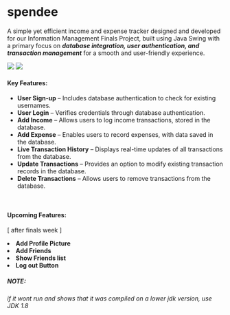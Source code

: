 # spendee
 <div>
  <p>A simple yet efficient income and expense tracker designed and developed for our Information Management Finals Project, built using Java Swing with a primary focus on <strong><i>database integration, user authentication, and transaction management</i></strong> for a smooth and user-friendly experience.</p>
  <img src="https://github.com/judiemosinabre/spendee/blob/main/ui%20screenshot/login.png?raw=true"/>
  <img src="https://github.com/judiemosinabre/spendee/blob/main/ui%20screenshot/sign%20up.png?raw=true"/>
  <br>

<h4><strong>Key Features:</strong></h4>
<ul>
  <li><strong>User Sign-up</strong> – Includes database authentication to check for existing usernames.</li>
  <li><strong>User Login</strong> – Verifies credentials through database authentication.</li>
  <li><strong>Add Income</strong> – Allows users to log income transactions, stored in the database.</li>
  <li><strong>Add Expense</strong> – Enables users to record expenses, with data saved in the database.</li>
  <li><strong>Live Transaction History</strong> – Displays real-time updates of all transactions from the database.</li>
  <li><strong>Update Transactions</strong> – Provides an option to modify existing transaction records in the database.</li>
  <li><strong>Delete Transactions</strong> – Allows users to remove transactions from the database.</li>
</ul>

  <br>

  <h4><strong>Upcoming Features:</strong></h4>
  <p>[ after finals week ]</p>
  <li><strong>Add Profile Picture</strong></li>
  <li><strong>Add Friends</strong></li>
  <li><strong>Show Friends list</strong></li>
  <li><strong>Log out Button</strong></li>
  <h5>NOTE:</h5>
  <h6>if it wont run and shows that it was compiled on a lower jdk version, use JDK 1.8</h6>
 </div>
